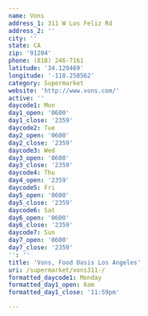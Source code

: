 ```yaml
---
name: Vons
address_1: 311 W Los Feliz Rd
address_2: ''
city: ''
state: CA
zip: '91204'
phone: (818) 246-7161
latitude: '34.129469'
longitude: '-118.258562'
category: Supermarket
website: 'http://www.vons.com/'
active: ''
daycode1: Mon
day1_open: '0600'
day1_close: '2359'
daycode2: Tue
day2_open: '0600'
day2_close: '2359'
daycode3: Wed
day3_open: '0600'
day3_close: '2359'
daycode4: Thu
day4_open: '2359'
daycode5: Fri
day5_open: '0600'
day5_close: '2359'
daycode6: Sat
day6_open: '0600'
day6_close: '2359'
daycode7: Sun
day7_open: '0600'
day7_close: '2359'
'': ''
title: 'Vons, Food Oasis Los Angeles'
uri: /supermarket/vons311-/
formatted_daycode1: Monday
formatted_day1_open: 6am
formatted_day1_close: '11:59pm'

---
```

